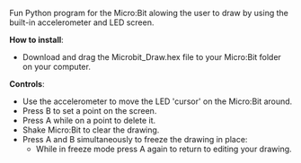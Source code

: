 Fun Python program for the Micro:Bit alowing the user to draw by using the built-in accelerometer and LED screen.

**How to install**:
- Download and drag the Microbit_Draw.hex file to your Micro:Bit folder on your computer.

**Controls**:
- Use the accelerometer to move the LED 'cursor' on the Micro:Bit around.
- Press B to set a point on the screen.
- Press A while on a point to delete it.
- Shake Micro:Bit to clear the drawing.
- Press A and B simultaneously to freeze the drawing in place:
    * While in freeze mode press A again to return to editing your drawing.
